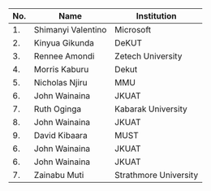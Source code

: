 | No. | Name                   | Institution            |
| --- |------------------------|------------------------|
| 1.  | Shimanyi Valentino     | Microsoft              | 
| 2.  | Kinyua Gikunda         | DeKUT                  |
| 3.  | Rennee Amondi          | Zetech University      |
| 4.  | Morris Kaburu          | Dekut                  |
| 5.  | Nicholas Njiru         | MMU                    |
| 6.  | John Wainaina          | JKUAT  
   7. |  Ruth Oginga            |Kabarak University     |
| 8.  | John Wainaina          | JKUAT                  |
| 9.  | David Kibaara          | MUST                   |
| 6.  | John Wainaina          | JKUAT                  |
| 6.  | John Wainaina          | JKUAT                  |
| 7.  | Zainabu Muti           | Strathmore University  |
